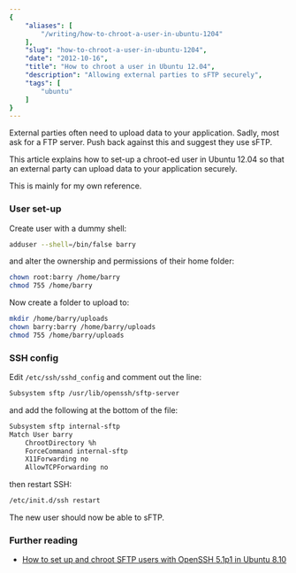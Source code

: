 ```yaml
---
{
    "aliases": [
        "/writing/how-to-chroot-a-user-in-ubuntu-1204"
    ],
    "slug": "how-to-chroot-a-user-in-ubuntu-1204",
    "date": "2012-10-16",
    "title": "How to chroot a user in Ubuntu 12.04",
    "description": "Allowing external parties to sFTP securely",
    "tags": [
        "ubuntu"
    ]
}
---
```



External parties often need to upload data to your application. Sadly,
most ask for a FTP server. Push back against this and suggest they use
sFTP.

This article explains how to set-up a chroot-ed user in Ubuntu 12.04 so
that an external party can upload data to your application securely.

This is mainly for my own reference.

### User set-up

Create user with a dummy shell:

``` bash
adduser --shell=/bin/false barry
```

and alter the ownership and permissions of their home folder:

``` bash
chown root:barry /home/barry
chmod 755 /home/barry
```

Now create a folder to upload to:

``` bash
mkdir /home/barry/uploads
chown barry:barry /home/barry/uploads
chmod 755 /home/barry/uploads
```

### SSH config

Edit `/etc/ssh/sshd_config` and comment out the line:

``` bash
Subsystem sftp /usr/lib/openssh/sftp-server
```

and add the following at the bottom of the file:

``` bash
Subsystem sftp internal-sftp
Match User barry
    ChrootDirectory %h
    ForceCommand internal-sftp
    X11Forwarding no
    AllowTCPForwarding no
```

then restart SSH:

``` bash
/etc/init.d/ssh restart
```

The new user should now be able to sFTP.

### Further reading

- [How to set up and chroot SFTP users with OpenSSH 5.1p1 in Ubuntu
    8.10](http://www.ericstockwell.com/?p=54)

